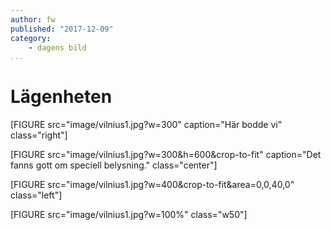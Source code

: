```yaml
---
author: fw
published: "2017-12-09"
category:
    - dagens bild
...
```

Lägenheten
==================================

[FIGURE src="image/vilnius1.jpg?w=300" caption="Här bodde vi" class="right"]

<!--more-->

[FIGURE src="image/vilnius1.jpg?w=300&h=600&crop-to-fit" caption="Det fanns gott om speciell belysning." class="center"]

[FIGURE src="image/vilnius1.jpg?w=400&crop-to-fit&area=0,0,40,0" class="left"]

[FIGURE src="image/vilnius1.jpg?w=100%" class="w50"]
